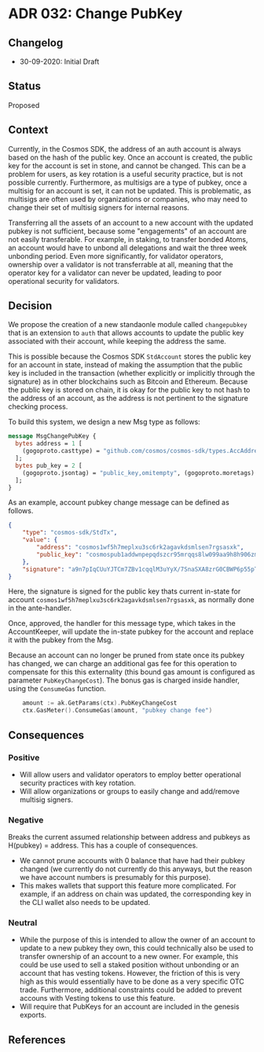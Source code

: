 # ADR 032: Change PubKey

## Changelog

- 30-09-2020: Initial Draft

## Status

Proposed

## Context

Currently, in the Cosmos SDK, the address of an auth account is always based on the hash of the public key.  Once an account is created, the public key for the account is set in stone, and cannot be changed.  This can be a problem for users, as key rotation is a useful security practice, but is not possible currently.  Furthermore, as multisigs are a type of pubkey, once a multisig for an account is set, it can not be updated.  This is problematic, as multisigs are often used by organizations or companies, who may need to change their set of multisig signers for internal reasons.

Transferring all the assets of an account to a new account with the updated pubkey is not sufficient, because some "engagements" of an account are not easily transferable.  For example, in staking, to transfer bonded Atoms, an account would have to unbond all delegations and wait the three week unbonding period.  Even more significantly, for validator operators, ownership over a validator is not transferrable at all, meaning that the operator key for a validator can never be updated, leading to poor operational security for validators. 

## Decision

We propose the creation of a new standaonle module called `changepubkey` that is an extension to `auth` that allows accounts to update the public key associated with their account, while keeping the address the same.

This is possible because the Cosmos SDK `StdAccount` stores the public key for an account in state, instead of making the assumption that the public key is included in the transaction (whether explicitly or implicitly through the signature) as in other blockchains such as Bitcoin and Ethereum.  Because the public key is stored on chain, it is okay for the public key to not hash to the address of an account, as the address is not pertinent to the signature checking process.

To build this system, we design a new Msg type as follows:

```protobuf
message MsgChangePubKey {
  bytes address = 1 [
    (gogoproto.casttype) = "github.com/cosmos/cosmos-sdk/types.AccAddress"
  ];
  bytes pub_key = 2 [
    (gogoproto.jsontag) = "public_key,omitempty", (gogoproto.moretags) = "yaml:\"public_key\""
  ];
}
```

As an example, account pubkey change message can be defined as follows.

```json
{
    "type": "cosmos-sdk/StdTx",
    "value": {
        "address": "cosmos1wf5h7meplxu3sc6rk2agavkdsmlsen7rgsasxk",
        "public_key": "cosmospub1addwnpepqdszcr95mrqqs8lw099aa9h8h906zmet22pmwe9vquzcgvnm93eqygufdlv"
    },
    "signature": "a9n7pIqCUuYJTCm7ZBv1cqqlM3uYyX/7SnaSXA8zrG0CBWP6p55pTFFHYn39tVvFtRbGE7gXF1qCiaOilJ8NtQ=="
}
```

Here, the signature is signed for the public key thats current in-state for account `cosmos1wf5h7meplxu3sc6rk2agavkdsmlsen7rgsasxk`, as normally done in the ante-handler.

Once, approved, the handler for this message type, which takes in the AccountKeeper, will update the in-state pubkey for the account and replace it with the pubkey from the Msg.

Because an account can no longer be pruned from state once its pubkey has changed, we can charge an additional gas fee for this operation to compensate for this this externality (this bound gas amount is configured as parameter `PubKeyChangeCost`). The bonus gas is charged inside handler, using the `ConsumeGas` function.

```go
	amount := ak.GetParams(ctx).PubKeyChangeCost
	ctx.GasMeter().ConsumeGas(amount, "pubkey change fee")
```


## Consequences

### Positive

* Will allow users and validator operators to employ better operational security practices with key rotation.
* Will allow organizations or groups to easily change and add/remove multisig signers.

### Negative

Breaks the current assumed relationship between address and pubkeys as H(pubkey) = address. This has a couple of consequences.

* We cannot prune accounts with 0 balance that have had their pubkey changed (we currently do not currently do this anyways, but the reason we have account numbers is presumably for this purpose).
* This makes wallets that support this feature more complicated. For example, if an address on chain was updated, the corresponding key in the CLI wallet also needs to be updated.

### Neutral

* While the purpose of this is intended to allow the owner of an account to update to a new pubkey they own, this could technically also be used to transfer ownership of an account to a new owner.  For example, this could be use used to sell a staked position without unbonding or an account that has vesting tokens.  However, the friction of this is very high as this would essentially have to be done as a very specific OTC trade. Furthermore, additional constraints could be added to prevent accouns with Vesting tokens to use this feature.
* Will require that PubKeys for an account are included in the genesis exports.

## References

